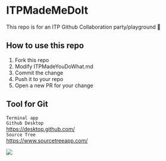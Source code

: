 # ITPMadeMeDoIt
This repo is for an ITP Github Collaboration party/playground 🎉


## How to use this repo
1. Fork this repo
2. Modify ITPMadeYouDoWhat.md
3. Commit the change 
4. Push it to your repo
5. Open a new PR for your change


## Tool for Git
`Terminal app`    
`Github Desktop`   
https://desktop.github.com/     
`Source Tree`        
https://www.sourcetreeapp.com/   


![](https://i.pinimg.com/originals/c1/36/29/c13629797876df67c9286b2683b42760.gif)

